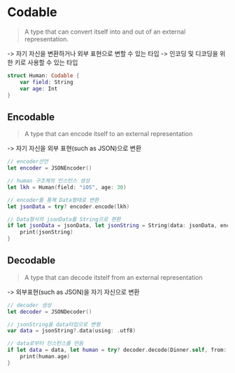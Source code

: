 # Codable

> A type that can convert itself into and out of an external representation.
> <br/>

-> 자기 자신을 변환하거나 외부 표현으로 변할 수 있는 타입 -> 인코딩 및 디코딩을 위한 키로 사용할 수 있는 타입
<br/>

```swift
struct Human: Codable {
	var field: String
	var age: Int
}
```

## Encodable

> A type that can encode itself to an external representation
> <br/>

-> 자기 자신을 외부 표현(such as JSON)으로 변환
<br/>

```swift
// encoder선언
let encoder = JSONEncoder()

// human 구조체의 인스턴스 생성
let lkh = Human(field: "iOS", age: 30)

// encoder를 통해 Data형태로 변환
let jsonData = try? encoder.encode(lkh)

// Data형식의 jsonData를 String으로 편환
if let jsonData = jsonData, let jsonString = String(data: jsonData, encoding: .utf8) {
    print(jsonString)
}
```

## Decodable

> A type that can decode itstelf from an external representation
> <br/>

-> 외부표현(such as JSON)을 자기 자신으로 변환
<br/>

```swift
// decoder 생성
let decoder = JSONDecoder()

// jsonString을 data타입으로 변형
var data = jsonString?.data(using: .utf8)

// data로부터 인스턴스를 만듬
if let data = data, let human = try? decoder.decode(Dinner.self, from: data) {
    print(human.age)
}
```
